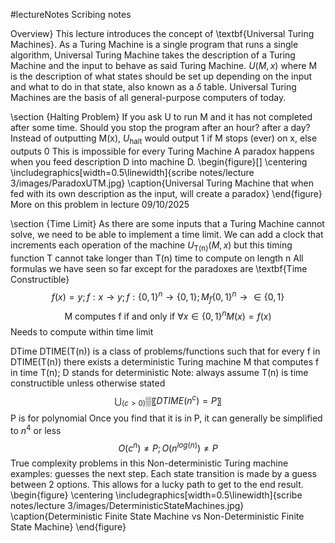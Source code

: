 #lectureNotes 
Scribing notes

Overview}
This lecture introduces the concept of \textbf{Universal Turing Machines}. 
As a Turing Machine is a single program that runs a single algorithm, Universal Turing Machine takes the description of a Turing Machine and the input to behave as said Turing Machine. 
$U(M,x)$ where M is the description of what states should be set up depending on the input and what to do in that state, also known as a $\delta$ table.
Universal Turing Machines are the basis of all general-purpose computers of today.

\section {Halting Problem}
If you ask U to run M and it has not completed after some time. Should you stop the program after an hour? after a day?
Instead of outputting M(x), $U_{\text{halt}}$ would output 1 if M stops (ever) on x, else outputs 0
This is impossible for every Turing Machine
A paradox happens when you feed description D into machine D.
\begin{figure}[]
    \centering
    \includegraphics[width=0.5\linewidth]{scribe notes/lecture 3/images/ParadoxUTM.jpg}
    \caption{Universal Turing Machine that when fed with its own description as the input, will create a paradox}
\end{figure}
More on this problem in lecture 09/10/2025

\section {Time Limit}
As there are some inputs that a Turing Machine cannot solve, we need to be able to implement a time limit.
We can add a clock that increments each operation of the machine
$U_{\text{T(n)}}(M,x)$ but this timing function T cannot take longer than T(n) time to compute on length n
All formulas we have seen so far except for the paradoxes are \textbf{Time Constructible}
$$f(x)=y;  f:x \rightarrow y;  f:\{0,1\}^n \rightarrow \{0,1\};  M_f \{0,1\}^n \rightarrow \in \{0,1\}$$
$$\text{M computes f if and only if } \forall x \in \{0,1\}^n  M(x)=f(x)$$
Needs to compute within time limit

DTime
DTIME(T(n)) is a class of problems/functions such that for every f in DTIME(T(n)) there exists a deterministic Turing machine M that computes f in time T(n); D stands for deterministic
Note: always assume T(n) is time constructible unless otherwise stated
$$⋃_(c>0)▒〖DTIME(n^c )=P〗$$
P is for polynomial
Once you find that it is in P, it can generally be simplified to $n^4$ or less
$$O(c^n )\neq P; O(n^{log(⁡n)}  ) \neq P$$
True complexity problems in this
Non-deterministic Turing machine examples: guesses the next step. Each state transition is made by a guess between 2 options. This allows for a lucky path to get to the end result.
\begin{figure}
    \centering
    \includegraphics[width=0.5\linewidth]{scribe notes/lecture 3/images/DeterministicStateMachines.jpg}
    \caption{Deterministic Finite State Machine vs Non-Deterministic Finite State Machine}
\end{figure}
